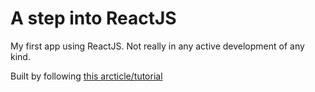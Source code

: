 # A step into ReactJS

My first app using ReactJS. Not really in any active development of any kind.

Built by following [this arcticle/tutorial](https://www.airpair.com/reactjs/posts/reactjs-a-guide-for-rails-developers)
